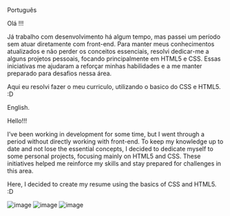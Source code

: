 
Português

Olá !!!

Já trabalho com desenvolvimento há algum tempo, mas passei um período sem atuar diretamente com front-end.
Para manter meus conhecimentos atualizados e não perder os conceitos essenciais, resolvi dedicar-me a alguns projetos pessoais,
focando principalmente em HTML5 e CSS. Essas iniciativas me ajudaram a reforçar minhas habilidades e a me manter preparado para desafios nessa área.

Aqui eu resolvi fazer o meu curriculo, utilizando o basico do CSS e HTML5. :D


English.

Hello!!!

I’ve been working in development for some time, but I went through a period without directly working with front-end.
To keep my knowledge up to date and not lose the essential concepts, I decided to dedicate myself to some personal projects, focusing mainly on HTML5 and CSS. These initiatives helped me reinforce my skills and stay prepared for challenges in this area.

Here, I decided to create my resume using the basics of CSS and HTML5. :D


![image](https://github.com/user-attachments/assets/8fe599ce-afe4-4c96-a4c9-537787f8e532)
![image](https://github.com/user-attachments/assets/327ea704-64c6-4ee6-a2ee-a267a1915bce)
![image](https://github.com/user-attachments/assets/cc9b34a7-34fc-4f2a-a83a-71ebc6e51ab8)

